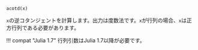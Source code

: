 ```
acotd(x)
```

`x`の逆コタンジェントを計算します。出力は度数法です。`x`が行列の場合、`x`は正方行列である必要があります。

!!! compat "Julia 1.7"
    行列引数はJulia 1.7以降が必要です。

